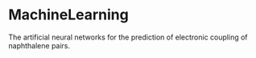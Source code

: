 # MachineLearning
The artificial neural networks for the prediction of electronic coupling of naphthalene pairs.
